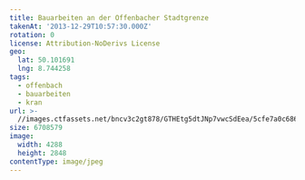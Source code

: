```yaml
---
title: Bauarbeiten an der Offenbacher Stadtgrenze
takenAt: '2013-12-29T10:57:30.000Z'
rotation: 0
license: Attribution-NoDerivs License
geo:
  lat: 50.101691
  lng: 8.744258
tags:
  - offenbach
  - bauarbeiten
  - kran
url: >-
  //images.ctfassets.net/bncv3c2gt878/GTHEtg5dtJNp7vwcSdEea/5cfe7a0c6860c0ac396ce3e2b90687fd/bauarbeiten-an-der-offenbacher-stadtgrenze_11625260375_o
size: 6708579
image:
  width: 4288
  height: 2848
contentType: image/jpeg
---
```


